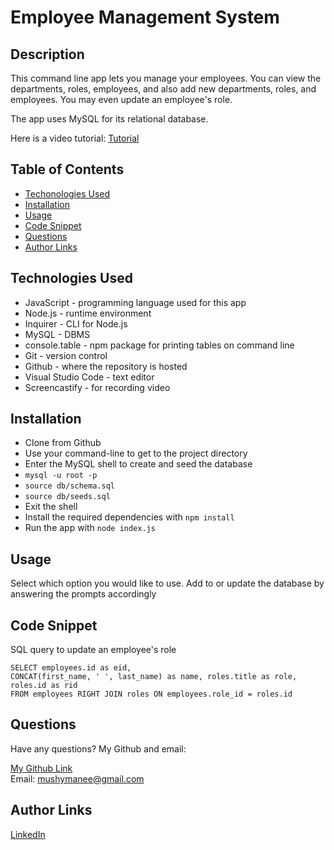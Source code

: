 # Employee Management System

## Description 

This command line app lets you manage your employees. You can view the departments, roles, employees, and also add new departments, 
roles, and employees. You may even update an employee's role.

The app uses MySQL for its relational database.

Here is a video tutorial: [Tutorial](https://watch.screencastify.com/v/cXTe5tQg52vDQX7ztdTT)

## Table of Contents

* [Techonologies Used](#technologies-used)
* [Installation](#installation)
* [Usage](#usage)
* [Code Snippet](#code-snippet)
* [Questions](#questions)
* [Author Links](#author-links)

## Technologies Used

- JavaScript - programming language used for this app
- Node.js - runtime environment
- Inquirer - CLI for Node.js
- MySQL - DBMS
- console.table - npm package for printing tables on command line
- Git - version control
- Github - where the repository is hosted
- Visual Studio Code - text editor
- Screencastify - for recording video

## Installation

- Clone from Github
- Use your command-line to get to the project directory
- Enter the MySQL shell to create and seed the database
- ```mysql -u root -p```
- ```source db/schema.sql```
- ```source db/seeds.sql```
- Exit the shell
- Install the required dependencies with ```npm install```
- Run the app with ```node index.js```

## Usage

Select which option you would like to use. Add to or update the database by answering the prompts accordingly

## Code Snippet

SQL query to update an employee's role
```
SELECT employees.id as eid, 
CONCAT(first_name, ' ', last_name) as name, roles.title as role, roles.id as rid 
FROM employees RIGHT JOIN roles ON employees.role_id = roles.id
```

## Questions

Have any questions? My Github and email:

[My Github Link](https://github.com/mushymane)  
Email: mushymanee@gmail.com

## Author Links
[LinkedIn](https://www.linkedin.com/in/luigilantin/)